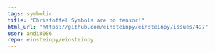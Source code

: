 ```yaml
---
tags: symbolic
title: "Christoffel Symbols are no tensor!"
html_url: "https://github.com/einsteinpy/einsteinpy/issues/497"
user: andi8086
repo: einsteinpy/einsteinpy
---
```



